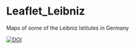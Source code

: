 # Leaflet_Leibniz
Maps of some of the Leibniz Istitutes in Germany


[![DOI](https://sandbox.zenodo.org/badge/528000125.svg)](https://sandbox.zenodo.org/badge/latestdoi/528000125)

